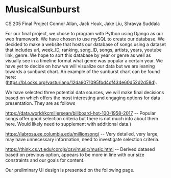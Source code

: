 # MusicalSunburst
CS 205 Final Project
Connor Allan, Jack Houk, Jake Liu, Shravya Suddala


For our final project, we chose to program with Python using Django as our web framework. We have chosen to use mySQL to create our database. We decided to make a website that hosts our database of songs using a dataset that includes url, week_ID, ranking, song_ID, songs, artists, years, youtube link, genre. We hope to sort this database by year or genre as well as visually see in a timeline format what genre was popular a certain year. We have yet to decide on how we will visualize our data but we are leaning towards a sunburst chart. An example of the sunburst chart can be found here: (https://bl.ocks.org/vasturiano/12da9071095fbd4df434e60d52d2d58d).

We have selected three potential data sources, we will make final decisions based on which offers the most interesting and engaging options for data presentation. They are as follows

https://data.world/kcmillersean/billboard-hot-100-1958-2017 -- Popular songs offer good selection criteria but there is not much info about them here. Would likely need to supplement with additional data.)

https://labrosa.ee.columbia.edu/millionsong/ -- Very detailed, very large, may have unnecessary information, need to investigate selection criteria.

https://think.cs.vt.edu/corgis/csv/music/music.html -- Derived datased based on previous option, appears to be more in line with our size constraints and our goals for content.

Our preliminary UI design is presented on the following page. 

